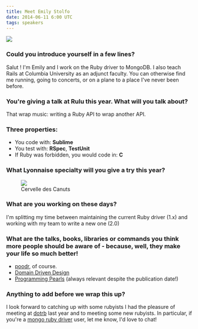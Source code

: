 ```yaml
---
title: Meet Emily Stolfo
date: 2014-06-11 6:00 UTC
tags: speakers
---
```


<div class="text-center">
  <img src="/img/speakers/emily.jpeg" class="rounded"/>
</div>

### Could you introduce yourself in a few lines?

Salut ! I'm Emily and I work on the Ruby driver to MongoDB. I also teach
Rails at Columbia University as an adjunct faculty. You can otherwise
find me running, going to concerts, or on a plane to a place I've never
been before.

### You're giving a talk at Rulu this year. What will you talk about?

That wrap music: writing a Ruby API to wrap another API.

### Three properties:

* You code with: **Sublime**
* You test with: **RSpec**, **TestUnit**
* If Ruby was forbidden, you would code in: **C**

### What Lyonnaise specialty will you give a try this year?

<figure>
<img src="/img/interview/cervelle.jpg"/>
<figcaption>
Cervelle des Canuts
</figcaption>
</figure>

### What are you working on these days?

I'm splitting my time between maintaining the current Ruby driver (1.x)
and working with my team to write a new one (2.0)

### What are the talks, books, libraries or commands you think more people should be aware of - because, well, they make your life so much better!

* [poodr](http://www.poodr.com/), of course.
* [Domain Driven
  Design](http://www.amazon.com/Domain-Driven-Design-Tackling-Complexity-Software/dp/0321125215)
* [Programming
  Pearls](http://www.goodreads.com/book/show/52084.Programming_Pearls) (always relevant despite the publication date!)

### Anything to add before we wrap this up?

I look forward to catching up with some rubyists I had the pleasure of
meeting at [dotrb](http://www.dotrb.eu/) last year and to meeting some new rubyists. In
particular, if you're a [mongo ruby driver](https://github.com/mongodb/mongo-ruby-driver) user, let me know, I'd love to chat!
